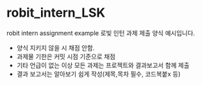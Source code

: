 # robit_intern_LSK
robit intern assignment example
로빛 인턴 과제 제출 양식 예시입니다. 

- 양식 지키지 않을 시 채점 안함.
- 과제물 기한은 커밋 시점 기준으로 채점
- 기타 언급이 없는 이상 모든 과제는 프로젝트와 결과보고서 함께 제출
- 결과 보고서는 알아보기 쉽게 작성(제목,목차 필수, 코드복붙x 등)
